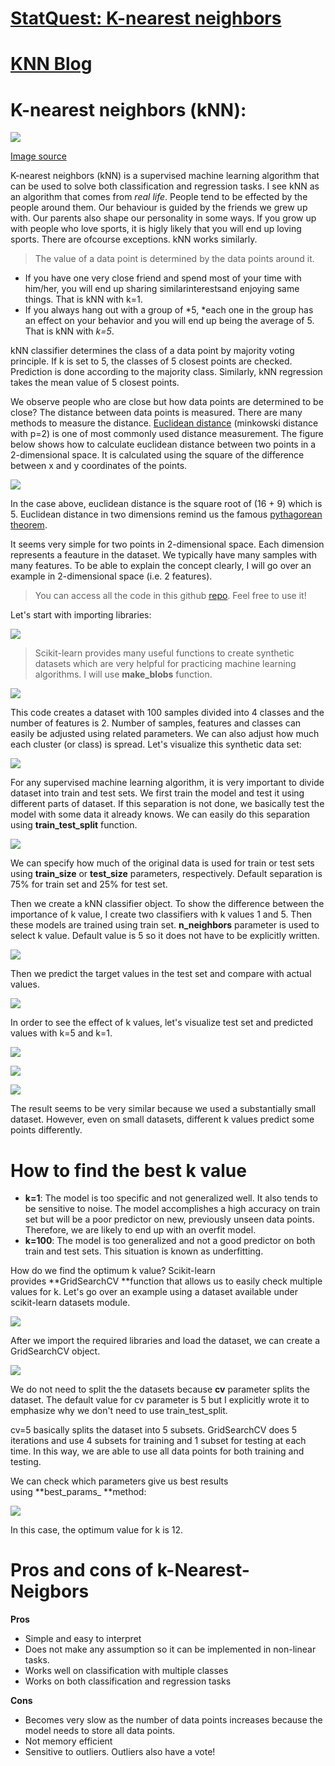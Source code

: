 # [StatQuest: K-nearest neighbors](https://www.youtube.com/watch?v=HVXime0nQeI)
# [KNN Blog](https://towardsdatascience.com/k-nearest-neighbors-knn-explained-cbc31849a7e3)

# K-nearest neighbors (kNN):
![](https://miro.medium.com/v2/resize:fit:838/1*f5CmwipUB_I8BvDFwY26hg.png)

[Image source](https://questioneverything39.wordpress.com/2018/04/16/no-matter-what-group-you-join-its-all-group-think/)

K-nearest neighbors (kNN) is a supervised machine learning algorithm that can be used to solve both classification and regression tasks. I see kNN as an algorithm that comes from *real life*. People tend to be effected by the people around them. Our behaviour is guided by the friends we grew up with. Our parents also shape our personality in some ways. If you grow up with people who love sports, it is higly likely that you will end up loving sports. There are ofcourse exceptions. kNN works similarly.

> The value of a data point is determined by the data points around it.

-   If you have one very close friend and spend most of your time with him/her, you will end up sharing similarinterestsand enjoying same things. That is kNN with k=1.
-   If you always hang out with a group of *5, *each one in the group has an effect on your behavior and you will end up being the average of 5. That is kNN with *k=5*.

kNN classifier determines the class of a data point by majority voting principle. If k is set to 5, the classes of 5 closest points are checked. Prediction is done according to the majority class. Similarly, kNN regression takes the mean value of 5 closest points.

We observe people who are close but how data points are determined to be close? The distance between data points is measured. There are many methods to measure the distance. [Euclidean distance](https://en.wikipedia.org/wiki/Euclidean_distance) (minkowski distance with p=2) is one of most commonly used distance measurement. The figure below shows how to calculate euclidean distance between two points in a 2-dimensional space. It is calculated using the square of the difference between x and y coordinates of the points.

![](https://miro.medium.com/v2/resize:fit:1262/1*mFNKqdk8OEoRuZTD6Gnepw.png)

In the case above, euclidean distance is the square root of (16 + 9) which is 5. Euclidean distance in two dimensions remind us the famous [pythagorean theorem](https://en.wikipedia.org/wiki/Pythagorean_theorem).

It seems very simple for two points in 2-dimensional space. Each dimension represents a feauture in the dataset. We typically have many samples with many features. To be able to explain the concept clearly, I will go over an example in 2-dimensional space (i.e. 2 features).

> You can access all the code in this github [repo](https://github.com/SonerYldrm/kNN_Algorithm). Feel free to use it!

Let's start with importing libraries:

![](https://miro.medium.com/v2/resize:fit:1204/1*5UJ8J6Wjr5p022KFs5SnRw.png)

> Scikit-learn provides many useful functions to create synthetic datasets which are very helpful for practicing machine learning algorithms. I will use **make_blobs** function.

![](https://miro.medium.com/v2/resize:fit:1070/1*x9TXSH2pvTgkKkGYsXDCdw.png)

This code creates a dataset with 100 samples divided into 4 classes and the number of features is 2. Number of samples, features and classes can easily be adjusted using related parameters. We can also adjust how much each cluster (or class) is spread. Let's visualize this synthetic data set:

![](https://miro.medium.com/v2/resize:fit:1278/1*mIZIT4gU00epZDGczf5csw.png)

For any supervised machine learning algorithm, it is very important to divide dataset into train and test sets. We first train the model and test it using different parts of dataset. If this separation is not done, we basically test the model with some data it already knows. We can easily do this separation using **train_test_split** function.

![](https://miro.medium.com/v2/resize:fit:1256/1*FdaWpR7lVALxwVYY6D-i0w.png)

We can specify how much of the original data is used for train or test sets using **train_size** or **test_size** parameters, respectively. Default separation is 75% for train set and 25% for test set.

Then we create a kNN classifier object. To show the difference between the importance of k value, I create two classifiers with k values 1 and 5. Then these models are trained using train set. **n_neighbors** parameter is used to select k value. Default value is 5 so it does not have to be explicitly written.

![](https://miro.medium.com/v2/resize:fit:814/1*liV2Z3nVikWSLwUzjDXfTg.png)

Then we predict the target values in the test set and compare with actual values.

![](https://miro.medium.com/v2/resize:fit:544/1*yqCc4NTu8cIBV650tyIxkg.png)

In order to see the effect of k values, let's visualize test set and predicted values with k=5 and k=1.

![](https://miro.medium.com/v2/resize:fit:1220/1*atqT9EydQN3YGTxtCLU-RA.png)

![](https://miro.medium.com/v2/resize:fit:1220/1*0fhvGdmPoECczxRGFW7Vlg.png)

![](https://miro.medium.com/v2/resize:fit:1220/1*kYtAkcvW1GoOa8Eieqm2Ow.png)

The result seems to be very similar because we used a substantially small dataset. However, even on small datasets, different k values predict some points differently.

How to find the best k value
============================

-   **k=1**: The model is too specific and not generalized well. It also tends to be sensitive to noise. The model accomplishes a high accuracy on train set but will be a poor predictor on new, previously unseen data points. Therefore, we are likely to end up with an overfit model.
-   **k=100**: The model is too generalized and not a good predictor on both train and test sets. This situation is known as underfitting.

How do we find the optimum k value? Scikit-learn provides **GridSearchCV **function that allows us to easily check multiple values for k. Let's go over an example using a dataset available under scikit-learn datasets module.

![](https://miro.medium.com/v2/resize:fit:1026/1*6DXcH7ypnMZmNXF6uGZhWQ.png)

After we import the required libraries and load the dataset, we can create a GridSearchCV object.

![](https://miro.medium.com/v2/resize:fit:1230/1*MflibQv6WVklZtwF6UTcHg.png)

We do not need to split the the datasets because **cv** parameter splits the dataset. The default value for cv parameter is 5 but I explicitly wrote it to emphasize why we don't need to use train_test_split.

cv=5 basically splits the dataset into 5 subsets. GridSearchCV does 5 iterations and use 4 subsets for training and 1 subset for testing at each time. In this way, we are able to use all data points for both training and testing.

We can check which parameters give us best results using **best_params_ **method:

![](https://miro.medium.com/v2/resize:fit:398/1*xoH9lp6f1HzCuMETwy6ygA.png)

In this case, the optimum value for k is 12.

Pros and cons of k-Nearest-Neigbors
===================================

**Pros**

-   Simple and easy to interpret
-   Does not make any assumption so it can be implemented in non-linear tasks.
-   Works well on classification with multiple classes
-   Works on both classification and regression tasks

**Cons**

-   Becomes very slow as the number of data points increases because the model needs to store all data points.
-   Not memory efficient
-   Sensitive to outliers. Outliers also have a vote!
